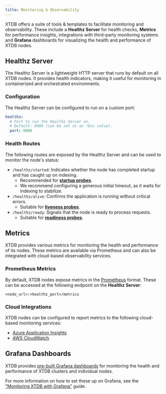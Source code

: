 ```yaml
---
title: Monitoring & Observability
---
```


XTDB offers a suite of tools & templates to facilitate monitoring and observability.
These include a **Healthz Server** for health checks, **Metrics** for performance insights, integrations with third-party monitoring systems and **Grafana** dashboards for visualizing the health and performance of XTDB nodes.

## Healthz Server

The Healthz Server is a lightweight HTTP server that runs by default on all XTDB nodes.
It provides health indicators, making it useful for monitoring in containerized and orchestrated environments.

### Configuration

The Healthz Server can be configured to run on a custom port:

``` yaml
healthz:
  # Port to run the Healthz Server on.
  # Default: 8080 (can be set as an !Env value).
  port: 8080
```

### Health Routes

The following routes are exposed by the Healthz Server and can be used to monitor the node's status:

- `/healthz/started`: Indicates whether the node has completed startup and has caught up on indexing.
    - Recommended for [**startup probes**](https://kubernetes.io/docs/concepts/configuration/liveness-readiness-startup-probes/#startup-probe).
    - We recommend configuring a generous initial timeout, as it waits for indexing to stabilize.
- `/healthz/alive`: Confirms the application is running without critical errors.
    - Suitable for [**liveness probes**](https://kubernetes.io/docs/concepts/configuration/liveness-readiness-startup-probes/#liveness-probe).
- `/healthz/ready`: Signals that the node is ready to process requests.
    - Suitable for [**readiness probes**](https://kubernetes.io/docs/concepts/configuration/liveness-readiness-startup-probes/#readiness-probe).

## Metrics

XTDB provides various metrics for monitoring the health and performance of its nodes.
These metrics are available via Prometheus and can also be integrated with cloud-based observability services.

### Prometheus Metrics

By default, XTDB nodes expose metrics in the [Prometheus](https://prometheus.io/) format.
These can be accessed at the following endpoint on the **Healthz Server**:

    <node_url>:<healthz_port>/metrics

### Cloud Integrations

XTDB nodes can be configured to report metrics to the following cloud-based monitoring services:

- [Azure Application Insights](../azure#monitoring)
- [AWS CloudWatch](../aws#monitoring)

## Grafana Dashboards

XTDB provides [pre-built Grafana dashboards](https://github.com/xtdb/xtdb/tree/main/monitoring/public-dashboards) for monitoring the health and performance of XTDB clusters and individual nodes.

For more information on how to set these up on Grafana, see the ["Monitoring XTDB with Grafana"](../guides/monitoring-with-grafana) guide.
